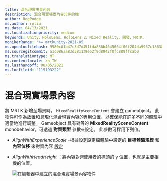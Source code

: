 ```yaml
---
title: 混合現實場景內容
description: 混合現實場景內容元件的檔
author: RogPodge
ms.author: roliu
ms.date: 04/13/2021
ms.localizationpriority: medium
keywords: Unity、HoloLens、HoloLens 2、Mixed Reality、開發、MRTK、
monikerRange: '>= mrtkunity-2021-05'
ms.openlocfilehash: 9980c01b47c3d7d451fda886b4645664f06f204da9967c186382878be947d64f
ms.sourcegitcommit: a1c086aa83d381129e62f9d8942f0fc889ffcab0
ms.translationtype: MT
ms.contentlocale: zh-TW
ms.lasthandoff: 08/05/2021
ms.locfileid: "115193222"
---
```

# <a name="mixed-reality-scene-content"></a>混合現實場景內容

將 MRTK 新增至場景時， `MixedRealitySceneContent` 會建立 gameobject。 此物件可作為放置和具現化混合現實內容的專用位置，以確保能在許多不同的體驗中適當地進行調整。 Gameobject 具有對等的 **MixedRealitySceneContent** monobehavior，可透過 **對齊類型** 參數來設定。 此參數可採用下列值。

* *AlignWithExperienceScale* -根據設定設定檔體驗中設定的 **目標體驗規模** 和 **內容位移** 來對齊內容 [設定](experience-settings.md)
* *AlignWithHeadHeight* ：將內容對齊使用者的標頭的 y 位置，也就是主要相機的位置。


  ![在編輯器中建立的混合現實場景內容物件](../images/experience-settings/MixedRealitySceneContent.png)

